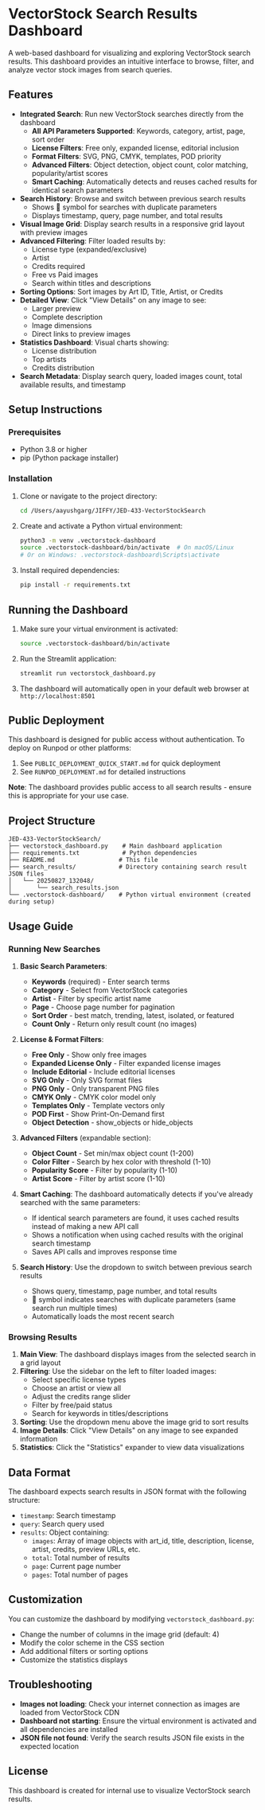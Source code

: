 # VectorStock Search Results Dashboard

A web-based dashboard for visualizing and exploring VectorStock search results. This dashboard provides an intuitive interface to browse, filter, and analyze vector stock images from search queries.

## Features

- **Integrated Search**: Run new VectorStock searches directly from the dashboard
  - **All API Parameters Supported**: Keywords, category, artist, page, sort order
  - **License Filters**: Free only, expanded license, editorial inclusion
  - **Format Filters**: SVG, PNG, CMYK, templates, POD priority
  - **Advanced Filters**: Object detection, object count, color matching, popularity/artist scores
  - **Smart Caching**: Automatically detects and reuses cached results for identical search parameters
- **Search History**: Browse and switch between previous search results
  - Shows 🔄 symbol for searches with duplicate parameters
  - Displays timestamp, query, page number, and total results
- **Visual Image Grid**: Display search results in a responsive grid layout with preview images
- **Advanced Filtering**: Filter loaded results by:
  - License type (expanded/exclusive)
  - Artist
  - Credits required
  - Free vs Paid images
  - Search within titles and descriptions
- **Sorting Options**: Sort images by Art ID, Title, Artist, or Credits
- **Detailed View**: Click "View Details" on any image to see:
  - Larger preview
  - Complete description
  - Image dimensions
  - Direct links to preview images
- **Statistics Dashboard**: Visual charts showing:
  - License distribution
  - Top artists
  - Credits distribution
- **Search Metadata**: Display search query, loaded images count, total available results, and timestamp

## Setup Instructions

### Prerequisites

- Python 3.8 or higher
- pip (Python package installer)

### Installation

1. Clone or navigate to the project directory:
   ```bash
   cd /Users/aayushgarg/JIFFY/JED-433-VectorStockSearch
   ```

2. Create and activate a Python virtual environment:
   ```bash
   python3 -m venv .vectorstock-dashboard
   source .vectorstock-dashboard/bin/activate  # On macOS/Linux
   # Or on Windows: .vectorstock-dashboard\Scripts\activate
   ```

3. Install required dependencies:
   ```bash
   pip install -r requirements.txt
   ```

## Running the Dashboard

1. Make sure your virtual environment is activated:
   ```bash
   source .vectorstock-dashboard/bin/activate
   ```

2. Run the Streamlit application:
   ```bash
   streamlit run vectorstock_dashboard.py
   ```

3. The dashboard will automatically open in your default web browser at `http://localhost:8501`

## Public Deployment

This dashboard is designed for public access without authentication. To deploy on Runpod or other platforms:

1. See `PUBLIC_DEPLOYMENT_QUICK_START.md` for quick deployment
2. See `RUNPOD_DEPLOYMENT.md` for detailed instructions

**Note**: The dashboard provides public access to all search results - ensure this is appropriate for your use case.

## Project Structure

```
JED-433-VectorStockSearch/
├── vectorstock_dashboard.py    # Main dashboard application
├── requirements.txt            # Python dependencies
├── README.md                  # This file
├── search_results/            # Directory containing search result JSON files
│   └── 20250827_132048/
│       └── search_results.json
└── .vectorstock-dashboard/    # Python virtual environment (created during setup)
```

## Usage Guide

### Running New Searches

1. **Basic Search Parameters**:
   - **Keywords** (required) - Enter search terms
   - **Category** - Select from VectorStock categories
   - **Artist** - Filter by specific artist name
   - **Page** - Choose page number for pagination
   - **Sort Order** - best match, trending, latest, isolated, or featured
   - **Count Only** - Return only result count (no images)

2. **License & Format Filters**:
   - **Free Only** - Show only free images
   - **Expanded License Only** - Filter expanded license images
   - **Include Editorial** - Include editorial licenses
   - **SVG Only** - Only SVG format files
   - **PNG Only** - Only transparent PNG files
   - **CMYK Only** - CMYK color model only
   - **Templates Only** - Template vectors only
   - **POD First** - Show Print-On-Demand first
   - **Object Detection** - show_objects or hide_objects

3. **Advanced Filters** (expandable section):
   - **Object Count** - Set min/max object count (1-200)
   - **Color Filter** - Search by hex color with threshold (1-10)
   - **Popularity Score** - Filter by popularity (1-10)
   - **Artist Score** - Filter by artist score (1-10)

4. **Smart Caching**: The dashboard automatically detects if you've already searched with the same parameters:
   - If identical search parameters are found, it uses cached results instead of making a new API call
   - Shows a notification when using cached results with the original search timestamp
   - Saves API calls and improves response time

5. **Search History**: Use the dropdown to switch between previous search results
   - Shows query, timestamp, page number, and total results
   - 🔄 symbol indicates searches with duplicate parameters (same search run multiple times)
   - Automatically loads the most recent search

### Browsing Results

1. **Main View**: The dashboard displays images from the selected search in a grid layout
2. **Filtering**: Use the sidebar on the left to filter loaded images:
   - Select specific license types
   - Choose an artist or view all
   - Adjust the credits range slider
   - Filter by free/paid status
   - Search for keywords in titles/descriptions
3. **Sorting**: Use the dropdown menu above the image grid to sort results
4. **Image Details**: Click "View Details" on any image to see expanded information
5. **Statistics**: Click the "Statistics" expander to view data visualizations

## Data Format

The dashboard expects search results in JSON format with the following structure:
- `timestamp`: Search timestamp
- `query`: Search query used
- `results`: Object containing:
  - `images`: Array of image objects with art_id, title, description, license, artist, credits, preview URLs, etc.
  - `total`: Total number of results
  - `page`: Current page number
  - `pages`: Total number of pages

## Customization

You can customize the dashboard by modifying `vectorstock_dashboard.py`:
- Change the number of columns in the image grid (default: 4)
- Modify the color scheme in the CSS section
- Add additional filters or sorting options
- Customize the statistics displays

## Troubleshooting

- **Images not loading**: Check your internet connection as images are loaded from VectorStock CDN
- **Dashboard not starting**: Ensure the virtual environment is activated and all dependencies are installed
- **JSON file not found**: Verify the search results JSON file exists in the expected location

## License

This dashboard is created for internal use to visualize VectorStock search results.
